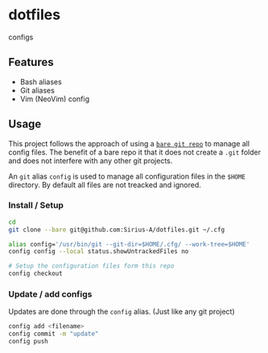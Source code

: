 # dotfiles

configs

## Features
- Bash aliases
- Git aliases
- Vim (NeoVim) config

## Usage

This project follows the approach of using a [`bare git repo`](http://www.saintsjd.com/2011/01/what-is-a-bare-git-repository/)
to manage all config files. The benefit of a bare repo it that it does not create a `.git` folder and does not interfere with any other git projects.

An `git` alias `config` is used to manage all configuration files in the `$HOME` directory. By default all files are not treacked and ignored.

### Install / Setup

``` sh
cd
git clone --bare git@github.com:Sirius-A/dotfiles.git ~/.cfg

alias config='/usr/bin/git --git-dir=$HOME/.cfg/ --work-tree=$HOME'
config config --local status.showUntrackedFiles no

# Setup the configuration files form this repo
config checkout   
```

### Update / add configs

Updates are done through the `config` alias. (Just like any git project)

``` sh
config add <filename>
config commit -m "update"
config push
```



